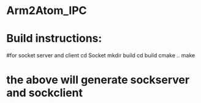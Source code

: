 # Arm2Atom_IPC

# Build instructions:

#for socket server and client
cd Socket
mkdir build
cd build
cmake ..
make
# the above will generate sockserver and sockclient
